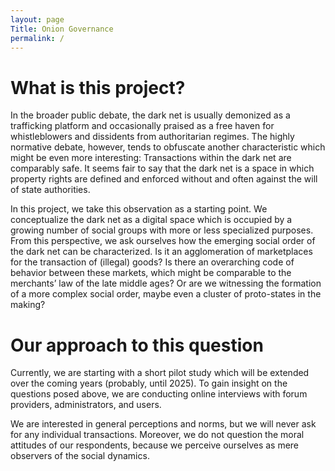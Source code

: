 ```yaml
---
layout: page
Title: Onion Governance
permalink: /
---
```

# What is this project?
In the broader public debate, the dark net is usually demonized as a trafficking platform and occasionally praised as a free haven for whistleblowers and dissidents from authoritarian regimes. The highly normative debate, however, tends to obfuscate another characteristic which might be even more interesting: Transactions within the dark net are comparably safe. It seems fair to say that the dark net is a space in which property rights are defined and enforced without and often against the will of state authorities.

In this project, we take this observation as a starting point. We conceptualize the dark net as a digital space which is occupied by a growing number of social groups with more or less specialized purposes. From this perspective, we ask ourselves how the emerging social order of the dark net can be characterized. Is it an agglomeration of marketplaces for the transaction of (illegal) goods? Is there an overarching code of behavior between these markets, which might be comparable to the merchants’ law of the late middle ages? Or are we witnessing the formation of a more complex social order, maybe even a cluster of proto-states in the making?

# Our approach to this question 
Currently, we are starting with a short pilot study which will be extended over the coming years (probably, until 2025). To gain insight on the questions posed above, we are conducting online interviews with forum providers, administrators, and users. 

We are interested in general perceptions and norms, but we will never ask for any individual transactions. Moreover, we do not question the moral attitudes of our respondents, because we perceive ourselves as mere observers of the social dynamics.